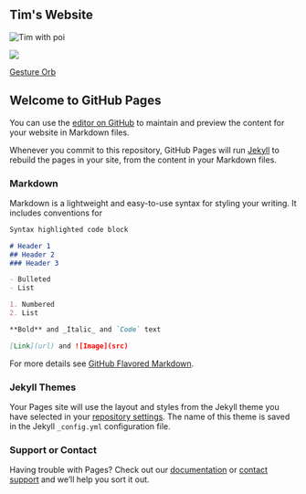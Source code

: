 ## Tim's Website

![Tim with poi](http://timgerrits.com/wp-content/uploads/2017/01/cropped-LED_Poi.jpg)




[<img src="http://timgerrits.com/wp-content/uploads/2017/02/orb_rainbow_1-300x225.jpg">](http://timgerrits.com/gesture-orb)

[Gesture Orb](http://timgerrits.com/gesture-orb)



## Welcome to GitHub Pages

You can use the [editor on GitHub](https://github.com/timgerrits/personal/edit/gh-pages/index.md) to maintain and preview the content for your website in Markdown files.

Whenever you commit to this repository, GitHub Pages will run [Jekyll](https://jekyllrb.com/) to rebuild the pages in your site, from the content in your Markdown files.

### Markdown

Markdown is a lightweight and easy-to-use syntax for styling your writing. It includes conventions for

```markdown
Syntax highlighted code block

# Header 1
## Header 2
### Header 3

- Bulleted
- List

1. Numbered
2. List

**Bold** and _Italic_ and `Code` text

[Link](url) and ![Image](src)
```

For more details see [GitHub Flavored Markdown](https://guides.github.com/features/mastering-markdown/).

### Jekyll Themes

Your Pages site will use the layout and styles from the Jekyll theme you have selected in your [repository settings](https://github.com/timgerrits/personal/settings/pages). The name of this theme is saved in the Jekyll `_config.yml` configuration file.

### Support or Contact

Having trouble with Pages? Check out our [documentation](https://docs.github.com/categories/github-pages-basics/) or [contact support](https://support.github.com/contact) and we’ll help you sort it out.
